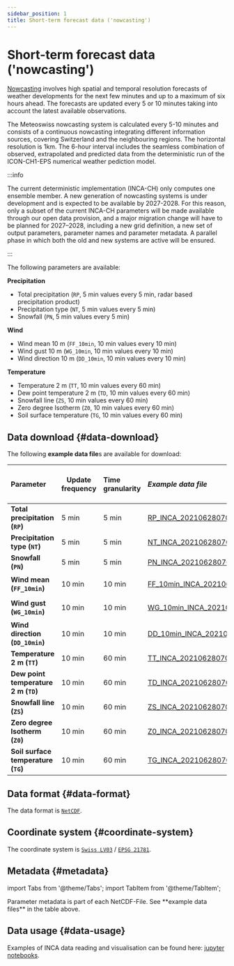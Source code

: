 ```yaml
---
sidebar_position: 1
title: Short-term forecast data ('nowcasting')
---
```

<!-- @NOSPELL@ -->

# Short-term forecast data ('nowcasting')

[Nowcasting](https://www.meteoswiss.admin.ch/weather/warning-and-forecasting-systems/nowcasting.html) involves high spatial and temporal resolution forecasts of weather developments for the next few minutes and up to a maximum of six hours ahead. The forecasts are updated every 5 or 10 minutes taking into account the latest available observations.

The Meteoswiss nowcasting system is calculated every 5-10 minutes and consists of a continuous nowcasting integrating different information sources, covering Switzerland and the neighbouring regions. The horizontal resolution is 1km. The 6-hour interval includes the seamless combination of observed, extrapolated and predicted data from the deterministic run of the ICON-CH1-EPS numerical weather pediction model.

:::info

The current deterministic implementation (INCA-CH) only computes one ensemble member. A new generation of nowcasting systems is under development and is expected to be available by 2027-2028. For this reason, only a subset of the current INCA-CH parameters will be made available through our open data provision, and a major migration change will have to be planned for 2027–2028, including a new grid definition, a new set of output parameters, parameter names and parameter metadata. A parallel phase in which both the old and new systems are active will be ensured.

:::

The following parameters are available:

**Precipitation**
- Total precipitation (`RP`, 5 min values every 5 min, radar based precipitation product)
- Precipitation type (`NT`, 5 min values every 5 min)
- Snowfall (`PN`, 5 min values every 5 min)

**Wind**
- Wind mean 10 m (`FF_10min`, 10 min values every 10 min)
- Wind gust 10 m (`WG_10min`, 10 min values every 10 min)
- Wind direction 10 m (`DD_10min`, 10 min values every 10 min)

**Temperature**
- Temperature 2 m (`TT`, 10 min values every 60 min)
- Dew point temperature 2 m (`TD`, 10 min values every 60 min)
- Snowfall line (`ZS`, 10 min values every 60 min)
- Zero degree Isotherm (`Z0`, 10 min values every 60 min)
- Soil surface temperature (`TG`, 10 min values every 60 min)

## Data download {#data-download}

The following **example data file**s are available for download:

| Parameter | Update frequency | Time granularity | *Example data file* | Productive version file name | Estimated volume per file (MB) |
|:----- | ----- |:----- |:----- | ----- |:----- |
| **Total precipitation (`RP`)** | 5 min | 5 min | [RP_INCA_202106280700.nc](https://github.com/MeteoSwiss/publication-opendata-inca-data-nowcasting/blob/main/RP_INCA_202106280700.nc) | `ogd-nowcasting_RP_(date and time code).nc` | 1-60 |
| **Precipitation type (`NT`)** | 5 min | 5 min | [NT_INCA_202106280700.nc](https://github.com/MeteoSwiss/publication-opendata-inca-data-nowcasting/blob/main/NT_INCA_202106280700.nc) | `ogd-nowcasting_NT_(date and time code).nc` | 1-2 |
| **Snowfall (`PN`)** | 5 min | 5 min | [PN_INCA_202106280700.nc](https://github.com/MeteoSwiss/publication-opendata-inca-data-nowcasting/blob/main/PN_INCA_202106280700.nc) | `ogd-nowcasting_PN_(date and time code).nc` | 1-40 |
| **Wind mean (`FF_10min`)** | 10 min | 10 min | [FF_10min_INCA_202106280700.nc](https://zenodo.org/records/6470725/files/FF_10min_INCA_202204131500.nc) | `ogd-nowcasting_FF_10min_(date and time code).nc` | 60 |
| **Wind gust (`WG_10min`)** |  10 min |  10 min | [WG_10min_INCA_202106280700.nc](https://zenodo.org/records/6470725/files/WG_10min_INCA_202204131500.nc)| `ogd-nowcasting_WG_10min_(date and time code).nc` | 60 |
| **Wind direction (`DD_10min`)** | 10 min | 10 min | [DD_10min_INCA_202106280700.nc](https://zenodo.org/records/6470725/files/DD_10min_INCA_202204131500.nc)| `ogd-nowcasting_DD_10min_(date and time code).nc` | 60 |
| **Temperature 2 m (`TT`)** | 10 min | 60 min | [TT_INCA_202106280700.nc](https://github.com/MeteoSwiss/publication-opendata-inca-data-nowcasting/blob/main/TT_INCA_202106280700.nc) | `ogd-nowcasting_TT_(date and time code).nc` | 13 |
| **Dew point temperature 2 m (`TD`)** | 10 min | 60 min | [TD_INCA_202106280700.nc](https://github.com/MeteoSwiss/publication-opendata-inca-data-nowcasting/blob/main/TD_INCA_202106280700.nc) | `ogd-nowcasting_TD_(date and time code).nc` | 13 |
| **Snowfall line (`ZS`)** | 10 min | 60 min | [ZS_INCA_202106280700.nc](https://zenodo.org/records/6470725/files/ZS_INCA_202106280700.nc?download=1) | `ogd-nowcasting_ZS_(date and time code).nc` | 13 |
| **Zero degree Isotherm (`Z0`)** | 10 min | 60 min | [Z0_INCA_202106280700.nc](https://zenodo.org/records/6470725/files/Z0_INCA_202106280700.nc?download=1) | `ogd-nowcasting_Z0_(date and time code).nc` | 13 |
| **Soil surface temperature (`TG`)** | 10 min | 60 min | [TG_INCA_202106280700.nc](https://zenodo.org/records/6470725/files/TG_INCA_202106280700.nc?download=1) | `ogd-nowcasting_TG_(date and time code).nc` | 13 |

## Data format {#data-format}

The data format is [`NetCDF`](https://www.unidata.ucar.edu/software/netcdf).

## Coordinate system {#coordinate-system}

The coordinate system is [`Swiss LV03`](https://www.swisstopo.admin.ch/en/national-triangulation-network-lv03) / [`EPSG 21781`](https://epsg.io/21781).

## Metadata {#metadata}

import Tabs from '@theme/Tabs';
import TabItem from '@theme/TabItem';

<Tabs queryString="metadata">
  <TabItem value="parameters" label="Parameter">
    Parameter metadata is part of each NetCDF-File. See **example data files** in the table above.
  </TabItem>
</Tabs>

## Data usage {#data-usage}

Examples of INCA data reading and visualisation can be found here: [jupyter notebooks](https://github.com/MeteoSwiss/inca-examples).

